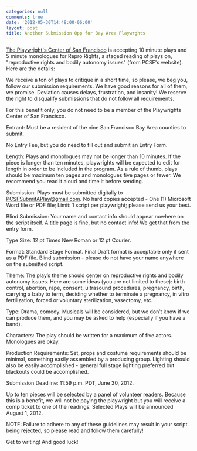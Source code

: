 ```yaml
---
categories: null
comments: true
date: '2012-05-30T14:48:00-06:00'
layout: post
title: Another Submission Opp for Bay Area Playwrghts
---
```


[The Playwright's Center of San Francisco](http://playwrightscentersf.org/index.htm) is accepting 10 minute plays and 5 minute monologues for Repro Rights, a staged reading of plays on, "reproductive rights and bodily autonomy issues" (from PCSF's website). Here are the details:

We receive a ton of plays to critique in a short time, so please, we beg you, follow our submission requirements. We have good reasons for all of them, we promise. Deviation causes delays, frustration, and insanity! We reserve the right to disqualify submissions that do not follow all requirements.

For this benefit only, you do not need to be a member of the Playwrights Center of San Francisco.

Entrant: Must be a resident of the nine San Francisco Bay Area counties to submit.

No Entry Fee, but you do need to fill out and submit an Entry Form.

Length: Plays and monologues may not be longer than 10 minutes.  If the piece is longer than ten minutes, playwrights will be expected to edit for length in order to be included in the program. As a rule of thumb, plays should be maximum ten pages and monologues five pages or fewer. We recommend you read it aloud and time it before sending.

Submission: Plays must be submitted digitally to [PCSFSubmitAPlay@gmail.com](mailto:PCSFSubmitAPlay@gmail.com). No hard copies accepted - One (1) Microsoft Word file or PDF file; Limit: 1 script per playwright; please send us your best.

Blind Submission: Your name and contact info should appear nowhere on the script itself. A title page is fine, but no contact info! We get that from the entry form.

Type Size: 12 pt Times New Roman or 12 pt Courier.

Format: Standard Stage Format. Final Draft format is acceptable only if sent as a PDF file. Blind submission - please do not have your name anywhere on the submitted script.

Theme: The play’s theme should center on reproductive rights and bodily autonomy issues. Here are some ideas (you are not limited to these): birth control, abortion, rape, consent, ultrasound procedures, pregnancy, birth, carrying a baby to term, deciding whether to terminate a pregnancy, in vitro fertilization, forced or voluntary sterilization, vasectomy, etc.

Type: Drama, comedy. Musicals will be considered, but we don’t know if we can produce them, and you may be asked to help (especially if you have a band).

Characters: The play should be written for a maximum of five actors. Monologues are okay.

Production Requirements: Set, props and costume requirements should be minimal, something easily assembled by a producing group. Lighting should also be easily accomplished - general full stage lighting preferred but blackouts could be accomplished.

Submission Deadline: 11:59 p.m. PDT, June 30, 2012.

Up to ten pieces will be selected by a panel of volunteer readers. Because this is a benefit, we will not be paying the playwright but you will receive a comp ticket to one of the readings. Selected Plays will be announced August 1, 2012.

NOTE: Failure to adhere to any of these guidelines may result in your script being rejected, so please read and follow them carefully!

Get to writing! And good luck!